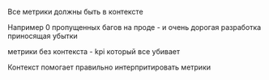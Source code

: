 Все метрики должны быть в контексте

Например 
0 пропущенных багов на проде - и очень дорогая разработка приносящая убытки

метрики без контекста - kpi который все убивает

Контекст помогает правильно интерпритировать метрики